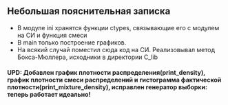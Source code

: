 ## Небольшая пояснительная записка
- В модуле ini хранятся функции ctypes, связывающие его с модулем на СИ и функция смеси
- В main только построение графиков.
- На всякий случай поместил сюда код на СИ. Реализовывал метод Бокса-Мюллера, исходники в директории C_lib

#### UPD: Добавлен график плотности распределения(print_density), график плотности смеси распределений и гистограмма фактической плотности(print_mixture_density), исправлен генератор выборки: теперь работает идеально!
